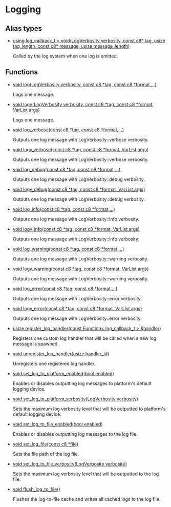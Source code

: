 # Logging
## Alias types
* [using log_callback_t =  void(LogVerbosity verbosity, const c8* tag, usize tag_length, const c8* message, usize message_length)](group___runtime_log_1ga4f5add77207e2a4582c82b8a9c85e4e1.md)

    Called by the log system when one log is emitted. 

## Functions
* [void log(LogVerbosity verbosity, const c8 *tag, const c8 *format,...)](group___runtime_log_1ga4b5683a95a7118bcfc3203ddcde34d07.md)

    Logs one message. 

* [void logv(LogVerbosity verbosity, const c8 *tag, const c8 *format, VarList args)](group___runtime_log_1gae6c1798bbd5446a133100e8ebc283ca2.md)

    Logs one message. 

* [void log_verbose(const c8 *tag, const c8 *format,...)](group___runtime_log_1ga38e60462c76c37f69f150f44704fe328.md)

    Outputs one log message with LogVerbosity::verbose verbosity. 

* [void logv_verbose(const c8 *tag, const c8 *format, VarList args)](group___runtime_log_1gacadef67504280ec6bb3adb3347f493b3.md)

    Outputs one log message with LogVerbosity::verbose verbosity. 

* [void log_debug(const c8 *tag, const c8 *format,...)](group___runtime_log_1gadae5c40552d5fd5cd14f5d2f0cf1ef50.md)

    Outputs one log message with LogVerbosity::debug verbosity. 

* [void logv_debug(const c8 *tag, const c8 *format, VarList args)](group___runtime_log_1gaa4eba0bfec55c87b90fac20154972ea7.md)

    Outputs one log message with LogVerbosity::debug verbosity. 

* [void log_info(const c8 *tag, const c8 *format,...)](group___runtime_log_1ga8d79a7c1bad5288fbae2957a393571a8.md)

    Outputs one log message with LogVerbosity::info verbosity. 

* [void logv_info(const c8 *tag, const c8 *format, VarList args)](group___runtime_log_1ga1959851d7f6c95a7ff4a9f1299d8c320.md)

    Outputs one log message with LogVerbosity::info verbosity. 

* [void log_warning(const c8 *tag, const c8 *format,...)](group___runtime_log_1ga879252fc6b5710591017dedcf8477ab6.md)

    Outputs one log message with LogVerbosity::warning verbosity. 

* [void logv_warning(const c8 *tag, const c8 *format, VarList args)](group___runtime_log_1gaf09ca29af954d9c57fec7ecdddd965fa.md)

    Outputs one log message with LogVerbosity::warning verbosity. 

* [void log_error(const c8 *tag, const c8 *format,...)](group___runtime_log_1ga5d0a6cff8f2359b2333c51cf0fe43fc2.md)

    Outputs one log message with LogVerbosity::error verbosity. 

* [void logv_error(const c8 *tag, const c8 *format, VarList args)](group___runtime_log_1ga54dd6e067a62bf7bd9ce394ce33af1a4.md)

    Outputs one log message with LogVerbosity::error verbosity. 

* [usize register_log_handler(const Function< log_callback_t > &handler)](group___runtime_log_1ga076012c7d4f86dbc45b773737f3a7048.md)

    Registers one custom log handler that will be called when a new log message is spawned. 

* [void unregister_log_handler(usize handler_id)](group___runtime_log_1ga35f89e378c4ca67c543136b5517a8276.md)

    Unregisters one registered log handler. 

* [void set_log_to_platform_enabled(bool enabled)](group___runtime_log_1ga6ce512bc6294c3f095431120d68f4c9d.md)

    Enables or disables outputting log messages to platform's default logging device. 

* [void set_log_to_platform_verbosity(LogVerbosity verbosity)](group___runtime_log_1gad74a8925848e1f43dca786eb32d8a151.md)

    Sets the maximum log verbosity level that will be outputted to platform's default logging device. 

* [void set_log_to_file_enabled(bool enabled)](group___runtime_log_1gad9e21a84299dda0f2f44d176e76d8132.md)

    Enables or disables outputting log messages to the log file. 

* [void set_log_file(const c8 *file)](group___runtime_log_1ga1d07b29664bc23bd9477ed5005c2b181.md)

    Sets the file path of the log file. 

* [void set_log_to_file_verbosity(LogVerbosity verbosity)](group___runtime_log_1ga988ebb856716ebcf6ce5538418cf2f1a.md)

    Sets the maximum log verbosity level that will be outputted to the log file. 

* [void flush_log_to_file()](group___runtime_log_1ga9e47467e3cae737a4160a169667a6399.md)

    Flushes the log-to-file cache and writes all cached logs to the log file. 

